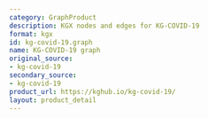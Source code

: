 ```yaml
---
category: GraphProduct
description: KGX nodes and edges for KG-COVID-19
format: kgx
id: kg-covid-19.graph
name: KG-COVID-19 graph
original_source:
- kg-covid-19
secondary_source:
- kg-covid-19
product_url: https://kghub.io/kg-covid-19/
layout: product_detail
---
```

